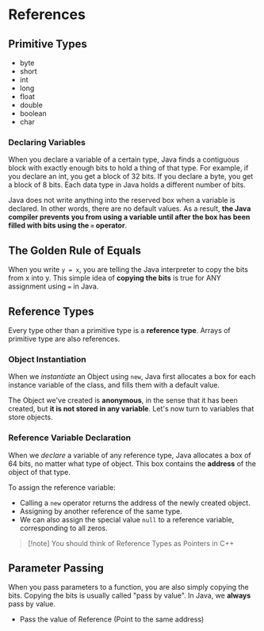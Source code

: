 References
===
## Primitive Types
- byte
- short
- int
- long
- float
- double
- boolean
- char

### Declaring Variables
When you declare a variable of a certain type, Java finds a contiguous block with exactly enough bits to hold a thing of that type. For example, if you declare an int, you get a block of 32 bits. If you declare a byte, you get a block of 8 bits. Each data type in Java holds a different number of bits.

Java does not write anything into the reserved box when a variable is declared. In other words, there are no default values. As a result, **the Java compiler prevents you from using a variable until after the box has been filled with bits using the `=` operator**.
## The Golden Rule of Equals
When you write `y = x`, you are telling the Java interpreter to copy the bits from x into y. This simple idea of **copying the bits** is true for ANY assignment using `=` in Java.

## Reference Types
Every type other than a primitive type is a **reference type**.
Arrays of primitive type are also references.
### Object Instantiation
When we _instantiate_ an Object using `new`, Java first allocates a box for each instance variable of the class, and fills them with a default value.

The Object we've created is **anonymous**, in the sense that it has been created, but **it is not stored in any variable**. Let's now turn to variables that store objects.

### Reference Variable Declaration
When we _declare_ a variable of any reference type, Java allocates a box of 64 bits, no matter what type of object. This box contains the **address** of the object of that type.

To assign the reference variable:
- Calling a `new` operator returns the address of the newly created object.
- Assigning by another reference of the same type.
- We can also assign the special value `null` to a reference variable, corresponding to all zeros.

> [!note] You should think of Reference Types as Pointers in C++

## Parameter Passing
When you pass parameters to a function, you are also simply copying the bits.
Copying the bits is usually called "pass by value". In Java, we **always** pass by value.

- Pass the value of Reference (Point to the same address)

